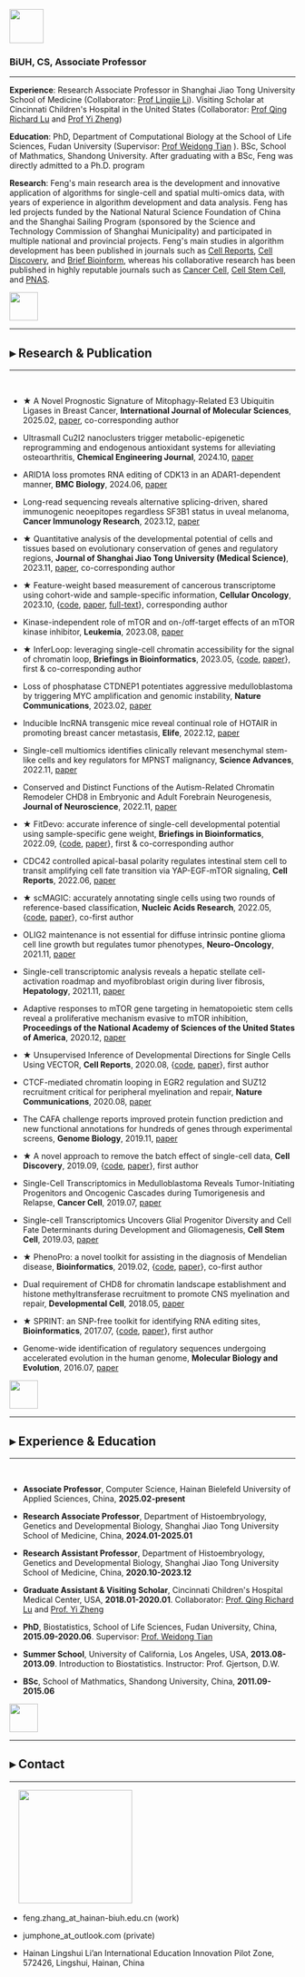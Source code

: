 <p float="left">
<img src="https://fzhang.bioinfo-lab.com/img/biuh_logo.jpg" height="60">
</p>

### **BiUH, CS, Associate Professor**

---------------------------------------


**Experience**: Research Associate Professor in Shanghai Jiao Tong University School of Medicine (Collaborator: [Prof Lingjie Li](https://www.shsmu.edu.cn/cbmsen/info/1072/1301.htm)). Visiting Scholar at Cincinnati Children's Hospital in the United States (Collaborator: [Prof Qing Richard Lu](https://www.cincinnatichildrens.org/bio/l/qing-richard-lu) and [Prof Yi Zheng](https://www.cincinnatichildrens.org/bio/z/yi-zheng)) 

**Education**: PhD, Department of Computational Biology at the School of Life Sciences, Fudan University (Supervisor: [Prof Weidong Tian](https://life.fudan.edu.cn/9f/60/c31283a368480/page.htm)
). BSc, School of Mathmatics, Shandong University. After graduating with a BSc, Feng was directly admitted to a Ph.D. program

**Research**: Feng's main research area is the development and innovative application of algorithms for single-cell and spatial multi-omics data, with years of experience in algorithm development and data analysis. Feng has led projects funded by the National Natural Science Foundation of China and the Shanghai Sailing Program (sponsored by the Science and Technology Commission of Shanghai Municipality) and participated in multiple national and provincial projects. Feng's main studies in algorithm development has been published in journals such as [Cell Reports](https://doi.org/10.1016/j.celrep.2021.110009), [Cell Discovery](https://doi.org/10.1038/s41421-019-0114-x), and [Brief Bioinform](https://doi.org/10.1093/bib/bbad166), whereas his collaborative research has been published in highly reputable journals such as [Cancer Cell](https://doi.org/10.1016/j.ccell.2019.07.009), [Cell Stem Cell](https://doi.org/10.1016/j.stem.2019.03.006), and [PNAS](https://www.pnas.org/content/118/1/e2020102118).


<img src="https://fzhang.bioinfo-lab.com/img/white.png" height="50">

---------------------------------------

## ▸ Research & Publication

---------------------------------------

&nbsp;&nbsp;

  * ★ A Novel Prognostic Signature of Mitophagy-Related E3 Ubiquitin Ligases in Breast Cancer, **International Journal of Molecular Sciences**, 2025.02, [paper](https://doi.org/10.3390/ijms26041551), co-corresponding author

  * Ultrasmall Cu2I2 nanoclusters trigger metabolic-epigenetic reprogramming and endogenous antioxidant systems for alleviating osteoarthritis, **Chemical Engineering Journal**, 2024.10, [paper](https://doi.org/10.1016/j.cej.2024.154568)
  
  * ARID1A loss promotes RNA editing of CDK13 in an ADAR1-dependent manner, **BMC Biology**, 2024.06, [paper](https://doi.org/10.1186/s12915-024-01927-9)

  * Long-read sequencing reveals alternative splicing-driven, shared immunogenic neoepitopes regardless SF3B1 status in uveal melanoma, **Cancer Immunology Research**, 2023.12, [paper](https://doi.org/10.1158/2326-6066.cir-23-0083)

  * ★ Quantitative analysis of the developmental potential of cells and tissues based on evolutionary conservation of genes and regulatory regions, **Journal of Shanghai Jiao Tong University (Medical Science)**, 2023.11, [paper](https://xuebao.shsmu.edu.cn/CN/10.3969/j.issn.1674-8115.2023.11.006), co-corresponding author

  * ★  Feature-weight based measurement of cancerous transcriptome using cohort-wide and sample-specific information, **Cellular Oncology**, 2023.10, {[code](https://github.com/jumphone/FWP), [paper](https://doi.org/10.1007/s13402-023-00879-6), [full-text](https://rdcu.be/dn9I1)}, corresponding author
  
  * Kinase-independent role of mTOR and on-/off-target effects of an mTOR kinase inhibitor, **Leukemia**, 2023.08, [paper](https://doi.org/10.1038/s41375-023-01987-w)

  * ★ InferLoop: leveraging single-cell chromatin accessibility for the signal of chromatin loop, **Briefings in Bioinformatics**, 2023.05, {[code](https://github.com/jumphone/InferLoop), [paper](https://doi.org/10.1093/bib/bbad166)}, first & co-corresponding author
  
  * Loss of phosphatase CTDNEP1 potentiates aggressive medulloblastoma by triggering MYC amplification and genomic instability, **Nature Communications**, 2023.02, [paper](https://doi.org/10.1038/s41467-023-36400-8)
  
  * Inducible lncRNA transgenic mice reveal continual role of HOTAIR in promoting breast cancer metastasis, **Elife**, 2022.12, [paper](https://doi.org/10.7554/elife.79126)
  
  * Single-cell multiomics identifies clinically relevant mesenchymal stem-like cells and key regulators for MPNST malignancy, **Science Advances**, 2022.11, [paper](https://doi.org/10.1126/sciadv.abo5442)
  
  * Conserved and Distinct Functions of the Autism-Related Chromatin Remodeler CHD8 in Embryonic and Adult Forebrain Neurogenesis, **Journal of Neuroscience**, 2022.11, [paper](https://doi.org/10.1523/JNEUROSCI.2400-21.2022)

  * ★ FitDevo: accurate inference of single-cell developmental potential using sample-specific gene weight, **Briefings in Bioinformatics**, 2022.09, {[code](https://github.com/jumphone/FitDevo), [paper](https://doi.org/10.1093/bib/bbac293)}, first & co-corresponding author
  
  * CDC42 controlled apical-basal polarity regulates intestinal stem cell to transit amplifying cell fate transition via YAP-EGF-mTOR signaling, **Cell Reports**, 2022.06, [paper](https://doi.org/10.1016/j.celrep.2021.110009)

  * ★ scMAGIC: accurately annotating single cells using two rounds of reference-based classification, **Nucleic Acids Research**, 2022.05, {[code](https://github.com/TianLab-Bioinfo/scMAGIC), [paper](https://doi.org/10.1093/nar/gkab1275)}, co-first author

  * OLIG2 maintenance is not essential for diffuse intrinsic pontine glioma cell line growth but regulates tumor phenotypes, **Neuro-Oncology**, 2021.11, [paper](https://doi.org/10.1093/neuonc/noab016)

  * Single-cell transcriptomic analysis reveals a hepatic stellate cell-activation roadmap and myofibroblast origin during liver fibrosis, **Hepatology**, 2021.11, [paper](https://doi.org/10.1002/hep.31987)

  * Adaptive responses to mTOR gene targeting in hematopoietic stem cells reveal a proliferative mechanism evasive to mTOR inhibition, **Proceedings of the National Academy of Sciences of the United States of America**, 2020.12, [paper](https://www.pnas.org/content/118/1/e2020102118)

  * ★ Unsupervised Inference of Developmental Directions for Single Cells Using VECTOR, **Cell Reports**, 2020.08, {[code](https://github.com/jumphone/Vector), [paper](https://doi.org/10.1016/j.celrep.2020.108069)}, first author
 
  * CTCF-mediated chromatin looping in EGR2 regulation and SUZ12 recruitment critical for peripheral myelination and repair, **Nature Communications**, 2020.08, [paper](https://doi.org/10.1038/s41467-020-17955-2)

  * The CAFA challenge reports improved protein function prediction and new functional annotations for hundreds of genes through experimental screens, **Genome Biology**, 2019.11, [paper](https://doi.org/10.1186/s13059-019-1835-8)

  * ★ A novel approach to remove the batch effect of single-cell data, **Cell Discovery**, 2019.09, {[code](https://github.com/jumphone/BEER), [paper](https://doi.org/10.1038/s41421-019-0114-x)}, first author

  * Single-Cell Transcriptomics in Medulloblastoma Reveals Tumor-Initiating Progenitors and Oncogenic Cascades during Tumorigenesis and Relapse, **Cancer Cell**, 2019.07, [paper](https://doi.org/10.1016/j.ccell.2019.07.009)

  * Single-cell Transcriptomics Uncovers Glial Progenitor Diversity and Cell Fate Determinants during Development and Gliomagenesis, **Cell Stem Cell**, 2019.03, [paper](https://doi.org/10.1016/j.stem.2019.03.006)

  * ★ PhenoPro: a novel toolkit for assisting in the diagnosis of Mendelian disease, **Bioinformatics**, 2019.02, {[code](https://github.com/jumphone/PhenoPro), [paper](https://doi.org/10.1093/bioinformatics/btz100)}, co-first author

  * Dual requirement of CHD8 for chromatin landscape establishment and histone methyltransferase recruitment to promote CNS myelination and repair, **Developmental Cell**, 2018.05, [paper](https://doi.org/10.1016/j.devcel.2018.05.022)

  * ★ SPRINT: an SNP-free toolkit for identifying RNA editing sites, **Bioinformatics**, 2017.07, {[code](https://github.com/jumphone/SPRINT), [paper](https://doi.org/10.1093/bioinformatics/btx473)}, first author
    
  * Genome-wide identification of regulatory sequences undergoing accelerated evolution in the human genome, **Molecular Biology and Evolution**, 2016.07, [paper](https://doi.org/10.1093/molbev/msw128)

<img src="https://fzhang.bioinfo-lab.com/img/white.png" height="50">

---------------------------------------

## ▸ Experience & Education

---------------------------------------

&nbsp;&nbsp;

* **Associate Professor**, Computer Science, Hainan Bielefeld University of Applied Sciences, China, **2025.02-present**

* **Research Associate Professor**, Department of Histoembryology, Genetics and Developmental Biology, Shanghai Jiao Tong University School of Medicine, China, **2024.01-2025.01**

* **Research Assistant Professor**, Department of Histoembryology, Genetics and Developmental Biology, Shanghai Jiao Tong University School of Medicine, China, **2020.10-2023.12**

* **Graduate Assistant & Visiting Scholar**, Cincinnati Children's Hospital Medical Center, USA, **2018.01-2020.01**. Collaborator: [Prof. Qing Richard Lu](https://www.cincinnatichildrens.org/bio/l/qing-richard-lu) and [Prof. Yi Zheng](https://www.cincinnatichildrens.org/bio/z/yi-zheng)

* **PhD**, Biostatistics, School of Life Sciences, Fudan University, China, **2015.09-2020.06**. Supervisor: [Prof. Weidong Tian](https://life.fudan.edu.cn/9f/60/c31283a368480/page.htm)

* **Summer School**, University of California, Los Angeles, USA, **2013.08-2013.09**. Introduction to Biostatistics. Instructor: Prof. Gjertson, D.W.

* **BSc**, School of Mathmatics, Shandong University, China, **2011.09-2015.06** 

<img src="https://fzhang.bioinfo-lab.com/img/white.png" height="50">

---------------------------------------

## ▸ Contact

---------------------------------------

&nbsp;&nbsp;&nbsp;&nbsp;<img src="https://fzhang.bioinfo-lab.com/img/email_logo.png" width="200">

* feng.zhang_at_hainan-biuh.edu.cn (work)

* jumphone_at_outlook.com (private)

* Hainan Lingshui Li’an International Education Innovation Pilot Zone, 572426, Lingshui, Hainan, China




